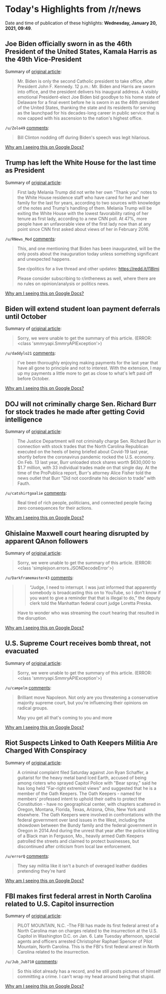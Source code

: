 # Today's Highlights from /r/news

Date and time of publication of these highlights: **Wednesday, January 20, 2021, 09:49**.

## Joe Biden officially sworn in as the 46th President of the United States, Kamala Harris as the 49th Vice-President

Summary of [original article](https://www.cbsnews.com/live-updates/joe-biden-inauguration-2021-01-20/):

> Mr. Biden is only the second Catholic president to take office, after President John F. Kennedy. 12 p.m.: Mr. Biden and Harris are sworn into office, and the president delivers his inaugural address. A visibly emotional President-elect Joe Biden bid goodbye to his home state of Delaware for a final event before he is sworn in as the 46th president of the United States, thanking the state and its residents for serving as the launchpad for his decades-long career in public service that is now capped with his ascension to the nation's highest office.

`/u/Zolo49` [comments](https://www.reddit.com/r/news/comments/l1d2ko/joe_biden_officially_sworn_in_as_the_46th/):

> Bill Clinton nodding off during Biden's speech was legit hilarious.

[Why am I seeing this on Google Docs?](https://docs.google.com/document/d/1Dc6We63vOXIZsc0op-Bt4abqkYjXzOigalQqFxmvvbM/edit?usp=sharing)

## Trump has left the White House for the last time as President

Summary of [original article](https://edition.cnn.com/politics/live-news/biden-harris-inauguration-day-2021/h_3a1320a33c4bca4445d129010660144c):

> First lady Melania Trump did not write her own "Thank you" notes to the White House residence staff who have cared for her and her family for the last for years, according to two sources with knowledge of the notes and Trump's handling of them. Melania Trump will be exiting the White House with the lowest favorability rating of her tenure as first lady, according to a new CNN poll. At 47%, more people have an unfavorable view of the first lady now than at any point since CNN first asked about views of her in February 2016.

`/u/RNews_Mod` [comments](https://www.reddit.com/r/news/comments/l18yys/trump_has_left_the_white_house_for_the_last_time/):

> This, and one mentioning that Biden has been inaugurated, will be the only posts about the inauguration today unless something significant and unexpected happens.
> 
> See r/politics for a live thread and other updates: https://redd.it/l18lmi
> 
> Please consider subscribing to r/inthenews as well, where there are no rules on opinion/analysis or politics news.

[Why am I seeing this on Google Docs?](https://docs.google.com/document/d/1Dc6We63vOXIZsc0op-Bt4abqkYjXzOigalQqFxmvvbM/edit?usp=sharing)

## Biden will extend student loan payment deferrals until October

Summary of [original article](https://www.cnn.com/2021/01/20/politics/student-loan-payment-deferrals/index.html):

> Sorry, we were unable to get the summary of this article. (ERROR: <class 'smmryapi.SmmryAPIException'>)

`/u/daddylo21` [comments](https://www.reddit.com/r/news/comments/l1a422/biden_will_extend_student_loan_payment_deferrals/):

> I've been thoroughly enjoying making payments for the last year that have all gone to principle and not to interest. With the extension, I may up my payments a little more to get as close to what's left paid off before October.

[Why am I seeing this on Google Docs?](https://docs.google.com/document/d/1Dc6We63vOXIZsc0op-Bt4abqkYjXzOigalQqFxmvvbM/edit?usp=sharing)

## DOJ will not criminally charge Sen. Richard Burr for stock trades he made after getting Covid intelligence

Summary of [original article](https://www.cnbc.com/2021/01/19/doj-will-not-charge-sen-richard-burr-for-covid-stock-trades.html):

> The Justice Department will not criminally charge Sen. Richard Burr in connection with stock trades that the North Carolina Republican executed on the heels of being briefed about Covid-19 last year, shortly before the coronavirus pandemic rocked the U.S. economy. On Feb. 13 last year, Burr unloaded stock shares worth $630,000 to $1.7 million, with 33 individual trades made on that single day. At the time of the ProPublica report, Burr's attorney Alice Fisher told the news outlet that Burr "Did not coordinate his decision to trade" with Fauth.

`/u/catshirtgoalie` [comments](https://www.reddit.com/r/news/comments/l0zudz/doj_will_not_criminally_charge_sen_richard_burr/):

> Real tired of rich people, politicians, and connected people facing zero consequences for their actions.

[Why am I seeing this on Google Docs?](https://docs.google.com/document/d/1Dc6We63vOXIZsc0op-Bt4abqkYjXzOigalQqFxmvvbM/edit?usp=sharing)

## Ghislaine Maxwell court hearing disrupted by apparent QAnon followers

Summary of [original article](https://www.theguardian.com/us-news/2021/jan/19/ghislaine-maxwell-court-proceeding-qanon?CMP=Share_AndroidApp_Other):

> Sorry, we were unable to get the summary of this article. (ERROR: <class 'simplejson.errors.JSONDecodeError'>)

`/u/Darkframemaster43` [comments](https://www.reddit.com/r/news/comments/l0y80k/ghislaine_maxwell_court_hearing_disrupted_by/):

> > “Judge, I need to interrupt. I was just informed that apparently somebody is broadcasting this on to YouTube, so I don’t know if you want to give a reminder that that is illegal to do,” the deputy clerk told the Manhattan federal court judge Loretta Preska.
> 
> Have to wonder who was streaming the court hearing that resulted in the disruption.

[Why am I seeing this on Google Docs?](https://docs.google.com/document/d/1Dc6We63vOXIZsc0op-Bt4abqkYjXzOigalQqFxmvvbM/edit?usp=sharing)

## U.S. Supreme Court receives bomb threat, not evacuated

Summary of [original article](https://www.nbc15.com/2021/01/20/supreme-court-being-evacuated-for-bomb-threat/):

> Sorry, we were unable to get the summary of this article. (ERROR: <class 'smmryapi.SmmryAPIException'>)

`/u/campelm` [comments](https://www.reddit.com/r/news/comments/l1cdz8/us_supreme_court_receives_bomb_threat_not/):

> Brilliant move Napoleon.  Not only are you threatening a conservative majority supreme court, but you're influencing their opinions on radical groups. 
> 
> May you get all that's coming to you and more

[Why am I seeing this on Google Docs?](https://docs.google.com/document/d/1Dc6We63vOXIZsc0op-Bt4abqkYjXzOigalQqFxmvvbM/edit?usp=sharing)

## Riot Suspects Linked to Oath Keepers Militia Are Charged With Conspiracy

Summary of [original article](https://www.nytimes.com/2021/01/19/us/politics/oath-keepers-capitol-riot.html):

> A criminal complaint filed Saturday against Jon Ryan Schaffer, a guitarist for the heavy metal band Iced Earth, accused of being among rioters who sprayed Capitol Police with "Bear spray," said he has long held "Far-right extremist views" and suggested that he is a member of the Oath Keepers. The Oath Keepers - named for members' professed intent to uphold their oaths to protect the Constitution - have no geographical center, with chapters scattered in Oregon, Montana, Florida, Texas, Arizona, Ohio, New York and elsewhere. The Oath Keepers were involved in confrontations with the federal government over land issues in the West, including the showdown between the Bundy family and the federal government in Oregon in 2014.And during the unrest that year after the police killing of a Black man in Ferguson, Mo., heavily armed Oath Keepers patrolled the streets and claimed to protect businesses, but discontinued after criticism from local law enforcement.

`/u/errorQ` [comments](https://www.reddit.com/r/news/comments/l0y132/riot_suspects_linked_to_oath_keepers_militia_are/):

> They say militia like it isn't a bunch of overaged leather daddies pretending they're hard

[Why am I seeing this on Google Docs?](https://docs.google.com/document/d/1Dc6We63vOXIZsc0op-Bt4abqkYjXzOigalQqFxmvvbM/edit?usp=sharing)

## FBI makes first federal arrest in North Carolina related to U.S. Capitol insurrection

Summary of [original article](https://www.wbtv.com/2021/01/19/fbi-makes-first-federal-arrest-north-carolina-us-capitol-insurrection/?utm_source=twitter&utm_medium=Social&utm_campaign=snd&utm_content=wbtv):

> PILOT MOUNTAIN, N.C. -The FBI has made its first federal arrest of a North Carolina man on charges related to the insurrection at the U.S. Capitol in Washington D.C. on Jan. 6. Late Tuesday afternoon, special agents and officers arrested Christopher Raphael Spencer of Pilot Mountain, North Carolina. This is the FBI's first federal arrest in North Carolina related to the insurrection.

`/u/Jub_Jub710` [comments](https://www.reddit.com/r/news/comments/l0xfyp/fbi_makes_first_federal_arrest_in_north_carolina/):

> So this idiot already has a record, and he still posts pictures of himself committing a crime.  I can't wrap my head around being that stupid.

[Why am I seeing this on Google Docs?](https://docs.google.com/document/d/1Dc6We63vOXIZsc0op-Bt4abqkYjXzOigalQqFxmvvbM/edit?usp=sharing)

